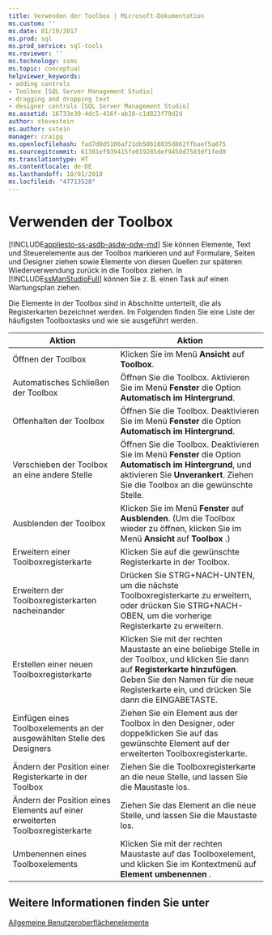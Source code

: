 ```yaml
---
title: Verwenden der Toolbox | Microsoft-Dokumentation
ms.custom: ''
ms.date: 01/19/2017
ms.prod: sql
ms.prod_service: sql-tools
ms.reviewer: ''
ms.technology: ssms
ms.topic: conceptual
helpviewer_keywords:
- adding controls
- Toolbox [SQL Server Management Studio]
- dragging and dropping text
- designer controls [SQL Server Management Studio]
ms.assetid: 16733e39-4dc5-416f-ab10-c1d823f79d2d
author: stevestein
ms.author: sstein
manager: craigg
ms.openlocfilehash: fad7d0d5106af21db50b10835d862ffbaef5a875
ms.sourcegitcommit: 61381ef939415fe019285def9450d7583df1fed0
ms.translationtype: HT
ms.contentlocale: de-DE
ms.lasthandoff: 10/01/2018
ms.locfileid: "47713528"
---
```

# <a name="use-the-toolbox"></a>Verwenden der Toolbox
[!INCLUDE[appliesto-ss-asdb-asdw-pdw-md](../includes/appliesto-ss-asdb-asdw-pdw-md.md)]
Sie können Elemente, Text und Steuerelemente aus der Toolbox markieren und auf Formulare, Seiten und Designer ziehen sowie Elemente von diesen Quellen zur späteren Wiederverwendung zurück in die Toolbox ziehen. In [!INCLUDE[ssManStudioFull](../includes/ssmanstudiofull-md.md)] können Sie z. B. einen Task auf einen Wartungsplan ziehen.  
  
Die Elemente in der Toolbox sind in Abschnitte unterteilt, die als Registerkarten bezeichnet werden. Im Folgenden finden Sie eine Liste der häufigsten Toolboxtasks und wie sie ausgeführt werden.  
  
|Aktion|Aktion|  
|------|-----------|  
|Öffnen der Toolbox|Klicken Sie im Menü **Ansicht** auf **Toolbox**.|  
|Automatisches Schließen der Toolbox|Öffnen Sie die Toolbox. Aktivieren Sie im Menü **Fenster** die Option **Automatisch im Hintergrund**.|  
|Offenhalten der Toolbox|Öffnen Sie die Toolbox. Deaktivieren Sie im Menü **Fenster** die Option **Automatisch im Hintergrund**.|  
|Verschieben der Toolbox an eine andere Stelle|Öffnen Sie die Toolbox. Deaktivieren Sie im Menü **Fenster** die Option **Automatisch im Hintergrund**, und aktivieren Sie **Unverankert**. Ziehen Sie die Toolbox an die gewünschte Stelle.|  
|Ausblenden der Toolbox|Klicken Sie im Menü **Fenster** auf **Ausblenden**. (Um die Toolbox wieder zu öffnen, klicken Sie im Menü **Ansicht** auf **Toolbox** .)|  
|Erweitern einer Toolboxregisterkarte|Klicken Sie auf die gewünschte Registerkarte in der Toolbox.|  
|Erweitern der Toolboxregisterkarten nacheinander|Drücken Sie STRG+NACH-UNTEN, um die nächste Toolboxregisterkarte zu erweitern, oder drücken Sie STRG+NACH-OBEN, um die vorherige Registerkarte zu erweitern.|  
|Erstellen einer neuen Toolboxregisterkarte|Klicken Sie mit der rechten Maustaste an eine beliebige Stelle in der Toolbox, und klicken Sie dann auf **Registerkarte hinzufügen**. Geben Sie den Namen für die neue Registerkarte ein, und drücken Sie dann die EINGABETASTE.|  
|Einfügen eines Toolboxelements an der ausgewählten Stelle des Designers|Ziehen Sie ein Element aus der Toolbox in den Designer, oder doppelklicken Sie auf das gewünschte Element auf der erweiterten Toolboxregisterkarte.|  
|Ändern der Position einer Registerkarte in der Toolbox|Ziehen Sie die Toolboxregisterkarte an die neue Stelle, und lassen Sie die Maustaste los.|  
|Ändern der Position eines Elements auf einer erweiterten Toolboxregisterkarte|Ziehen Sie das Element an die neue Stelle, und lassen Sie die Maustaste los.|  
|Umbenennen eines Toolboxelements|Klicken Sie mit der rechten Maustaste auf das Toolboxelement, und klicken Sie im Kontextmenü auf **Element umbenennen** .|  
  
## <a name="see-also"></a>Weitere Informationen finden Sie unter  
[Allgemeine Benutzeroberflächenelemente](../ssms/general-user-interface-elements.md)  
  
